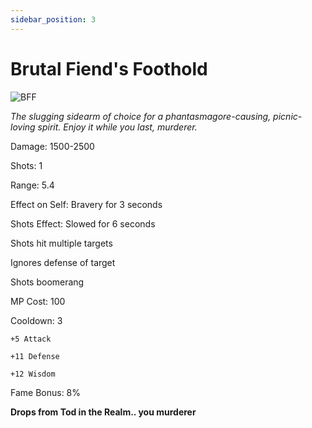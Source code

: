 ```yaml
---
sidebar_position: 3
---
```


# Brutal Fiend's Foothold

![BFF](https://vwiki.valorserver.com/api/item/picture/brutal%20fiend's%20foothold)

<i>The slugging sidearm of choice for a phantasmagore-causing, picnic-loving spirit. Enjoy it while you last, murderer.</i>

Damage: 1500-2500

Shots: 1

Range: 5.4

Effect on Self: Bravery for 3 seconds

Shots Effect: Slowed for 6 seconds

Shots hit multiple targets

Ignores defense of target

Shots boomerang

MP Cost: 100

Cooldown: 3

    +5 Attack
    
    +11 Defense
    
    +12 Wisdom

Fame Bonus: 8%

**Drops from Tod in the Realm.. you murderer**
